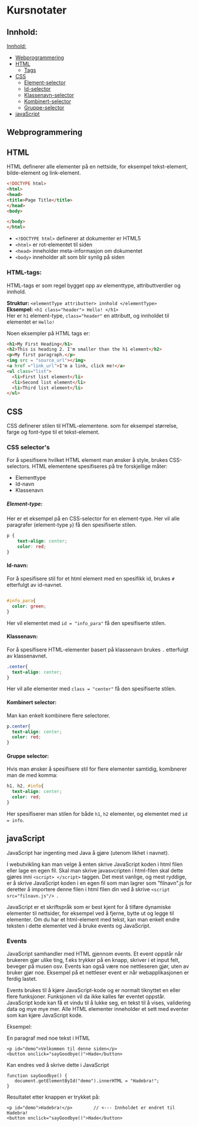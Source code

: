 # Kursnotater


## Innhold:

[Innhold:](#innhold)
- [Webprogrammering](#webprogrammering)
- [HTML](#html)
  - [Tags](HTML-tags)
- [CSS](#css)
  - [Element-selector](#Element-selector)
  - [Id-selector](#Id-selector)
  - [Klassenavn-selector](#Class-selector)
  - [Kombinert-selector](#Combined-selector)
  - [Gruppe-selector](#Group-selector)
- [javaScript](#javascript)


## Webprogrammering


## HTML
HTML definerer alle elementer på en nettside, for eksempel tekst-element, bilde-element og link-element.

```HTML
<!DOCTYPE html>
<html>
<head>
<title>Page Title</title>
</head>
<body>

</body>
</html>
```

- `<!DOCTYPE html>` definerer at dokumenter er HTML5
- `<html>` er rot-elementet til siden
- `<head>` inneholder meta-informasjon om dokumentet
- `<body>` inneholder alt som blir synlig på siden


### HTML-tags:
HTML-tags er som regel bygget opp av elementtype, attributtverdier og innhold.

**Struktur:** `<elementType attributter> innhold </elementType>`  
**Eksempel:** `<h1 class="header"> Hello! </h1> `  
Her er `h1` element-type, `class="header"` en attributt, og innholdet til elementet er `Hello!`

Noen eksempler på HTML tags er:

``` HTML
<h1>My First Heading</h1>
<h2>This is heading 2. I'm smaller than the h1 element</h2>
<p>My first paragraph.</p>
<img src = "source_url"></img>
<a href ="link_url">I'm a link, click me!</a>
<ul class="list">
  <li>First list element</li>
  <li>Second list element</li>
  <li>Third list element</li>
</ul>

```

## CSS

CSS definerer stilen til HTML-elementene. som for eksempel størrelse, farge og font-type til et tekst-element.

### CSS selector's
For å spesifisere hvilket HTML element man ønsker å style, brukes CSS-selectors. HTML elementene spesifiseres på tre forskjellige måter:

- Elementtype
- Id-navn
- Klassenavn


##### Element-type: <a name="Element-selector"></a>

Her er et eksempel på en CSS-selector for en element-type. Her vil alle paragrafer (element-type `p`) få den spesifiserte stilen.

``` CSS
p {
    text-align: center;
    color: red;
}
```

#### Id-navn: <a name="Id-selector"></a>

For å spesifisere stil for et html element med en spesifikk id, brukes `#` etterfulgt av id-navnet.

```CSS

#info_para{
  color: green;
}

```
Her vil elementet med `id = "info_para"` få den spesifiserte stilen.


#### Klassenavn: <a name="Class-selector"></a>

For å spesifisere HTML-elementer basert på klassenavn brukes `.` etterfulgt av klassenavnet.

```CSS
.center{
  text-align: center;
}

```

Her vil alle elementer med `class = "center"` få den spesifiserte stilen.

#### Kombinert selector: <a name="Combined-selector"></a>

Man kan enkelt kombinere flere selectorer.

```CSS
p.center{
  text-align: center;
  color: red;
}
```

#### Gruppe selector: <a name="Group-selector"></a>

Hvis man ønsker å spesifisere stil for flere elementer samtidig, komibnerer man de med komma:

```CSS
h1, h2, #info{
  text-align: center;
  color: red;
}
```

Her spesifiserer man stilen for både `h1`, `h2` elementer, og elementet med `id = info`.


## javaScript
JavaScript har ingenting med Java å gjøre (utenom likhet i navnet).

I webutvikling kan man velge å enten skrive JavaScript koden i html filen eller lage en egen fil. Skal man skrive javasvcripten i html-filen skal dette gjøres inni `<script> </script>` taggen. Det mest vanlige, og mest ryddige, er å skrive JavaScript koden i en egen fil som man lagrer som "filnavn".js for deretter å importere denne filen i html filen din ved å skrive `<script src="filnavn.js"/> `.

JavaScript er et skriftspråk som er best kjent for å tilføre dynamiske elementer til nettsider, for eksempel ved å fjerne, bytte ut og legge til elementer. Om du har et html-element med tekst, kan man enkelt endre teksten i dette elementet ved å bruke events og JavaScript.

### Events
JavaScript samhandler med HTML gjennom events. Et event oppstår når brukeren gjør ulike ting, f.eks trykker på en knapp, skriver i et input felt, beveger på musen osv. Events kan også være noe nettleseren gjør, uten av bruker gjør noe. Eksempel på et nettleser event er når webapplikasjonen er ferdig lastet.

Events brukes til å kjøre JavaScript-kode og er normalt tiknyttet en eller flere funksjoner. Funksjonen vil da ikke kalles før eventet oppstår. JavaScript kode kan få et vindu til å lukke seg, en tekst til å vises, validering data og mye mye mer. Alle HTML elementer inneholder et sett med eventer som kan kjøre JavaScript kode.

Eksempel:

En paragraf med noe tekst i HTML

```
<p id="demo">Velkommen til denne siden</p>
<button onclick="sayGoodbye()">Hade</button>
```

Kan endres ved å skrive dette i JavaScript

```
function sayGoodbye() {
   document.getElementById("demo").innerHTML = "Hadebra!";
}
```

Resultatet etter knappen er trykket på:
```
<p id="demo">Hadebra!</p>        // <--- Innholdet er endret til Hadebra!
<button onclick="sayGoodbye()">Hade</button>
```
